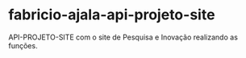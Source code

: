 # fabricio-ajala-api-projeto-site
API-PROJETO-SITE com o site de Pesquisa e Inovação realizando as funções.
